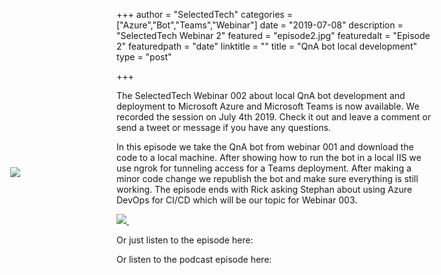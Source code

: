 +++
author = "SelectedTech"
categories = ["Azure","Bot","Teams","Webinar"]
date = "2019-07-08"
description = "SelectedTech Webinar 2"
featured = "episode2.jpg"
featuredalt = "Episode 2"
featuredpath = "date"
linktitle = ""
title = "QnA bot local development"
type = "post"

+++

The SelectedTech Webinar 002 about local QnA bot development and deployment to Microsoft Azure and Microsoft Teams is now available. We recorded the session on July 4th 2019. Check it out and leave a comment or send a tweet or message if you have any questions.

In this episode we take the QnA bot from webinar 001 and download the code to a local machine. After showing how to run the bot in a local IIS we use ngrok for tunneling access for a Teams deployment. After making a minor code change we republish the bot and make sure everything is still working. The episode ends with Rick asking Stephan about using Azure DevOps for CI/CD which will be our topic for Webinar 003.

<a data-fancybox href="https://youtu.be/9gnB2W4Sfyk">
    <img class="card-img-top img-fluid" src="https://img.youtube.com/vi/9gnB2W4Sfyk/mqdefault.jpg">
    <img src="/img/play.gif" style="position: relative; width:auto; background:transparent;top: -75px; left: -190px;"/>
</a>

Or just listen to the episode here:

<div id="buzzsprout-player-1467445"></div>
<script src="https://www.buzzsprout.com/482989/1467445-qna-bot-local-development.js?container_id=buzzsprout-player-1467445&player=small" type="text/javascript" charset="utf-8"></script>

Or listen to the podcast episode here:

<div id="buzzsprout-player-1467445"></div>
<script src="https://www.buzzsprout.com/482989/1467445-qna-bot-local-development.js?container_id=buzzsprout-player-1467445&player=small" type="text/javascript" charset="utf-8"></script>